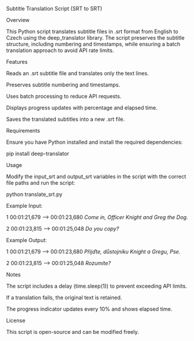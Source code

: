 Subtitle Translation Script (SRT to SRT)

Overview

This Python script translates subtitle files in .srt format from English to Czech using the deep_translator library. The script preserves the subtitle structure, including numbering and timestamps, while ensuring a batch translation approach to avoid API rate limits.

Features

Reads an .srt subtitle file and translates only the text lines.

Preserves subtitle numbering and timestamps.

Uses batch processing to reduce API requests.

Displays progress updates with percentage and elapsed time.

Saves the translated subtitles into a new .srt file.

Requirements

Ensure you have Python installed and install the required dependencies:

pip install deep-translator

Usage

Modify the input_srt and output_srt variables in the script with the correct file paths and run the script:

python translate_srt.py

Example Input:

1
00:01:21,679 --> 00:01:23,680
<i>Come in, Officer Knight
and Greg the Dog.</i>

2
00:01:23,815 --> 00:01:25,048
<i>Do you copy?</i>

Example Output:

1
00:01:21,679 --> 00:01:23,680
<i>Přijďte, důstojníku Knight
a Gregu, Pse.</i>

2
00:01:23,815 --> 00:01:25,048
<i>Rozumíte?</i>

Notes

The script includes a delay (time.sleep(1)) to prevent exceeding API limits.

If a translation fails, the original text is retained.

The progress indicator updates every 10% and shows elapsed time.

License

This script is open-source and can be modified freely.
